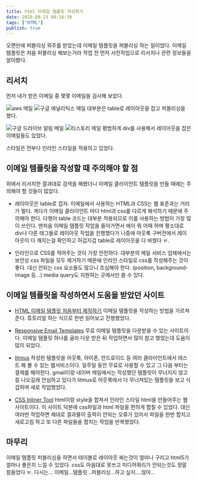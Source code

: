 ```yaml
---
title: html 이메일 템플릿 작성하기
date: 2018-08-23 00:16:39
tags: ["HTML"]
publish: true
---
```


오랜만에 퍼블리싱 외주를 받았는데 이메일 템플릿을 퍼블리싱 하는 일이었다.
이메일 템플릿은 처음 퍼블리싱 해보는거라 작업 전 먼저 사전작업으로 리서치나 관련 정보들을 알아봤다.

## 리서치

먼저 내가 받은 이메일 중 몇몇 이메일을 검사해 보았다.

![aws 메일](/images/posts/html-email-template-03.png)
![구글 애널리틱스 메일](/images/posts/html-email-template-04.png)
대부분은 table로 레이아웃을 잡고 퍼블리싱을 했다.

![구글 드라이브 알림 메일](/images/posts/html-email-template-01.png)
![티스토리 메일](/images/posts/html-email-template-02.png)
평범하게 div를 사용해서 레이아웃을 잡은 이메일들도 있었다.

스타일은 전부다 인라인 스타일을 적용하고 있었다.

## 이메일 템플릿을 작성할 때 주의해야 할 점

위에서 리서치한 결과대로 검색을 해봤더니 이메일 클라이언트 템플릿을 만들 때에는 주의해야 할 것들이 많았다.

- 레이아웃은 table로 잡자.
  이메일에서 사용하는 HTML과 CSS는 웹 표준과는 거리가 멀다. 게다가 이메일 클라이언트 마다 html과 css를 다르게 해석하기 때문에 주의해야 한다. 다행이 table 코드는 대부분 적용되므로 이를 사용하는 방법이 가장 많이 쓰인다.
  맨처음 이메일 템플릿 작업을 들어가면서 에이 뭐 어때 하며 평소대로 div나 다른 태그들로 레이아웃 작업을 진행했다가 나중에 아웃룩 구버전에서 레이아웃이 다 깨지는걸 확인하고 허겁지겁 table로 레이아웃을 다 바꿨다 ㅠ.

- 인라인으로 CSS를 적어주는 것이 가장 안전하다.
  대부분의 메일 서비스 업체에서는 보안상 css 파일을 모두 제거하기 때문에 인라인 스타일로 css를 작성해주는 것이 좋다. 대신 안되는 css 요소들도 많으니 조심해야 한다. (position, background-image 등...) media query도 지원하는 곳에서만 쓸 수 있다.

## 이메일 템플릿을 작성하면서 도움을 받았던 사이트

- [HTML 이메일 템플릿 처음부터 제작하기](https://webdesign.tutsplus.com/ko/articles/build-an-html-email-template-from-scratch--webdesign-12770)
  이메일 템플릿을 작성하는 방법을 가르쳐준다. 튜토리얼 하는 식으로 한번 읽어보고 진행했었다.

- [Responsive Email Templates](https://zurb.com/playground/responsive-email-templates)
  무료 이메일 템플릿을 다운받을 수 있는 사이트이다. 이메일 템플릿 하나를 골라 다운 받은 뒤 작업하면서 많이 참고 했었는데 도움이 많이 되었다.

- [litmus](https://litmus.com/)
  작성한 템플릿을 아웃룩, 아이폰, 안드로이드 등 여러 클라이언트에서 테스트 해 볼 수 있는 웹서비스이다. 일주일 동안 무료로 사용할 수 있고 그 다음 부터는 결제를 해야한다. gmail이랑 네이버 메일에서는 작성했던 템플릿이 무너지지 않고 잘 나오길래 안심하고 있다가 litmus로 아웃룩에서 다 무너져있는 템플릿을 보고 식겁하며 새로 작업했었다.

- [CSS Inliner Tool](https://templates.mailchimp.com/resources/inline-css/)
  html이랑 style을 합쳐서 인라인 스타일 html을 만들어주는 웹사이트이다. 이 사이트 덕분에 css파일과 html 파일을 편하게 합칠 수 있었다. 대신 여러번 작업하면 제대로 결과물이 출력이 안되는 오류가 있어서 파일을 한번 합치고 새로고침 하고 또 다른 파일들을 합치는 작업을 반복했었다.

## 마무리

이메일 템플릿 퍼블리싱을 하면서 테이블로 레이아웃 짜는것이 얼마나 구리고 html5가 얼마나 좋은지 느낄 수 있었다. css도 마음대로 못쓰고 미디어쿼리가 안되는것도 정말 힘들었다 ㅠ. 다시는... 이메일...템플릿...퍼블리싱...하고 싶지....않아...
